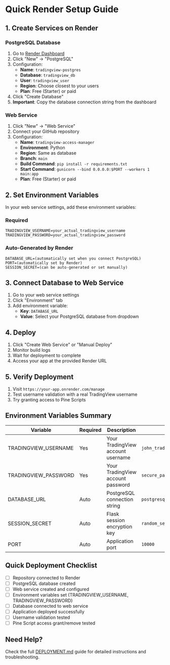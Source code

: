 # Quick Render Setup Guide

## 1. Create Services on Render

### PostgreSQL Database
1. Go to [Render Dashboard](https://dashboard.render.com)
2. Click "New" → "PostgreSQL"
3. Configuration:
   - **Name**: `tradingview-postgres`
   - **Database**: `tradingview_db`
   - **User**: `tradingview_user`
   - **Region**: Choose closest to your users
   - **Plan**: Free (Starter) or paid
4. Click "Create Database"
5. **Important**: Copy the database connection string from the dashboard

### Web Service
1. Click "New" → "Web Service"
2. Connect your GitHub repository
3. Configuration:
   - **Name**: `tradingview-access-manager`
   - **Environment**: Python
   - **Region**: Same as database
   - **Branch**: `main`
   - **Build Command**: `pip install -r requirements.txt`
   - **Start Command**: `gunicorn --bind 0.0.0.0:$PORT --workers 1 main:app`
   - **Plan**: Free (Starter) or paid

## 2. Set Environment Variables

In your web service settings, add these environment variables:

### Required
```
TRADINGVIEW_USERNAME=your_actual_tradingview_username
TRADINGVIEW_PASSWORD=your_actual_tradingview_password
```

### Auto-Generated by Render
```
DATABASE_URL=(automatically set when you connect PostgreSQL)
PORT=(automatically set by Render)
SESSION_SECRET=(can be auto-generated or set manually)
```

## 3. Connect Database to Web Service

1. Go to your web service settings
2. Click "Environment" tab
3. Add environment variable:
   - **Key**: `DATABASE_URL`
   - **Value**: Select your PostgreSQL database from dropdown

## 4. Deploy

1. Click "Create Web Service" or "Manual Deploy"
2. Monitor build logs
3. Wait for deployment to complete
4. Access your app at the provided Render URL

## 5. Verify Deployment

1. Visit `https://your-app.onrender.com/manage`
2. Test username validation with a real TradingView username
3. Try granting access to Pine Scripts

## Environment Variables Summary

| Variable | Required | Description | Example |
|----------|----------|-------------|---------|
| TRADINGVIEW_USERNAME | Yes | Your TradingView account username | `john_trader` |
| TRADINGVIEW_PASSWORD | Yes | Your TradingView account password | `secure_password_123` |
| DATABASE_URL | Auto | PostgreSQL connection string | `postgresql://user:pass@host:port/db` |
| SESSION_SECRET | Auto | Flask session encryption key | `random_secret_key` |
| PORT | Auto | Application port | `10000` |

## Quick Deployment Checklist

- [ ] Repository connected to Render
- [ ] PostgreSQL database created
- [ ] Web service created and configured
- [ ] Environment variables set (TRADINGVIEW_USERNAME, TRADINGVIEW_PASSWORD)
- [ ] Database connected to web service
- [ ] Application deployed successfully
- [ ] Username validation tested
- [ ] Pine Script access grant/remove tested

## Need Help?

Check the full [DEPLOYMENT.md](DEPLOYMENT.md) guide for detailed instructions and troubleshooting.
